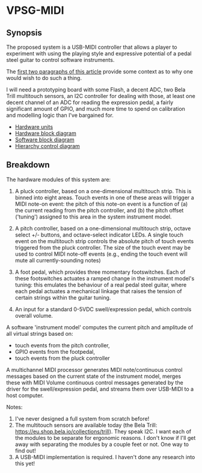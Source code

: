 # VPSG-MIDI

## Synopsis
The proposed system is a USB-MIDI controller that allows a player to experiment with using the playing style and expressive potential of a pedal steel guitar to control software instruments. 

The [first two paragraphs of this article](https://www.npr.org/2020/01/07/793989801/the-endless-potential-of-the-pedal-steel-guitar-an-odd-duck-by-any-measure) provide some context as to why one would wish to do such a thing. 

I will need a prototyping board with some Flash, a decent ADC, two Bela Trill multitouch sensors, an I2C controller for dealing with those, at least one decent channel of an ADC for reading the expression pedal, a fairly significant amount of GPIO, and much more time to spend on calibration and modelling logic than I've bargained for. 

* [Hardware units](./VPSG-00-Hardware%20units.drawio.pdf)
* [Hardware block diagram](./VPSG-01-Hardware%20block%20diagram.drawio.pdf)
* [Software block diagram](./VPSG-02-Software%20block%20diagram.drawio.pdf)
* [Hierarchy control diagram](./VPSG-03-Hierarchy%20control%20diagram.drawio.pdf)


## Breakdown
The hardware modules of this system are: 

1. A pluck controller, based on a one-dimensional multitouch strip. This is binned into eight areas. Touch events in one of these areas will trigger a MIDI note-on event: the pitch of this note-on event is a function of (a) the current reading from the pitch controller, and (b) the pitch offset ('tuning') assigned to this area in the system instrument model. 

2. A pitch controller, based on a one-dimensional multitouch strip, octave select +/- buttons, and octave-select indicator LEDs. A single touch event on the multitouch strip controls the absolute pitch of touch events triggered from the pluck controller. The size of the touch event may be used to control MIDI note-off events (e.g., ending the touch event will mute all currently-sounding notes)

3. A foot pedal, which provides three momentary footswitches. Each of these footswitches actuates a ramped change in the instrument model's tuning: this emulates the behaviour of a real pedal steel guitar, where each pedal actuates a mechanical linkage that raises the tension of certain strings within the guitar tuning. 

3. An input for a standard 0-5VDC swell/expression pedal, which controls overall volume. 

A software 'instrument model' computes the current pitch and amplitude of all virtual strings based on: 

* touch events from the pitch controller, 
* GPIO events from the footpedal,
* touch events from the pluck controller

A multichannel MIDI processor generates MIDI note/continuous control messages based on the current state of the instrument model, merges these with MIDI Volume continuous control messages generated by the driver for the swell/expression pedal, and streams them over USB-MIDI to a host computer.

Notes: 

1. I've never designed a full system from scratch before!
2. The multitouch sensors are available today (the Bela Trill: https://eu.shop.bela.io/collections/trill). They speak I2C. I want each of the modules to be separate for ergonomic reasons. I don't know if I'll get away with separating the modules by a couple feet or not. One way to find out! 
3. A USB-MIDI implementation is required. I haven't done any research into this yet!

